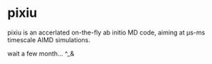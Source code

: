 # pixiu
pixiu is an accerlated on-the-fly ab initio MD code, aiming at μs-ms timescale AIMD simulations.

wait a few month... ^_&

